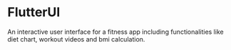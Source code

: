 # FlutterUI
An interactive user interface for a fitness app including functionalities like diet chart, workout videos and bmi calculation.
